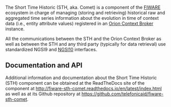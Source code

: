 The Short Time Historic (STH, aka. Comet) is a component of the [FIWARE](https://www.fiware.org/) ecosystem
in charge of managing (storing and retrieving) historical raw and aggregated time series information about the evolution in time of context data (i.e., entity attribute values) registered in an [Orion Context Broker](https://github.com/telefonicaid/fiware-orion) instance.

All the communications between the STH and the Orion Context Broker as well as between the STH and any third party (typically for data retrieval) use standardized NGSI9 and [NGSI10](http://technical.openmobilealliance.org/Technical/technical-information/release-program/current-releases/ngsi-v1-0) interfaces.

## Documentation and API

Additional information and documentation about the Short Time Historic (STH) component can be obtained at the ReadTheDocs site of the component at http://fiware-sth-comet.readthedocs.io/en/latest/index.html as well as at its Github repository at https://github.com/telefonicaid/fiware-sth-comet.
